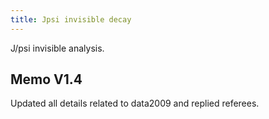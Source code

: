 ```yaml
---
title: Jpsi invisible decay 
---
```


J/psi invisible analysis. 

## Memo V1.4

Updated all details related to data2009 and replied referees.
